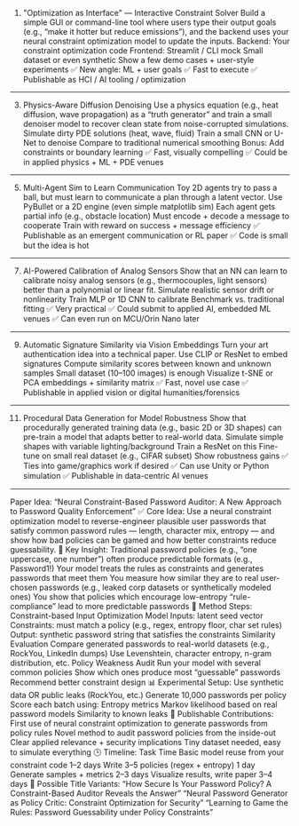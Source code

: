 1. "Optimization as Interface" — Interactive Constraint Solver
Build a simple GUI or command-line tool where users type their output goals (e.g., “make it hotter but reduce emissions”), and the backend uses your neural constraint optimization model to update the inputs.
Backend: Your constraint optimization code
Frontend: Streamlit / CLI mock
Small dataset or even synthetic
Show a few demo cases + user-style experiments
✅ New angle: ML + user goals
✅ Fast to execute
✅ Publishable as HCI / AI tooling / optimization

---

3. Physics-Aware Diffusion Denoising
Use a physics equation (e.g., heat diffusion, wave propagation) as a “truth generator” and train a small denoiser model to recover clean state from noise-corrupted simulations.
Simulate dirty PDE solutions (heat, wave, fluid)
Train a small CNN or U-Net to denoise
Compare to traditional numerical smoothing
Bonus: Add constraints or boundary learning
✅ Fast, visually compelling
✅ Could be in applied physics + ML + PDE venues

---

5. Multi-Agent Sim to Learn Communication
Toy 2D agents try to pass a ball, but must learn to communicate a plan through a latent vector.
Use PyBullet or a 2D engine (even simple matplotlib sim)
Each agent gets partial info (e.g., obstacle location)
Must encode + decode a message to cooperate
Train with reward on success + message efficiency
✅ Publishable as an emergent communication or RL paper
✅ Code is small but the idea is hot

---


7. AI-Powered Calibration of Analog Sensors
Show that an NN can learn to calibrate noisy analog sensors (e.g., thermocouples, light sensors) better than a polynomial or linear fit.
Simulate realistic sensor drift or nonlinearity
Train MLP or 1D CNN to calibrate
Benchmark vs. traditional fitting
✅ Very practical
✅ Could submit to applied AI, embedded ML venues
✅ Can even run on MCU/Orin Nano later


---

9. Automatic Signature Similarity via Vision Embeddings
Turn your art authentication idea into a technical paper.
Use CLIP or ResNet to embed signatures
Compute similarity scores between known and unknown samples
Small dataset (10–100 images) is enough
Visualize t-SNE or PCA embeddings + similarity matrix
✅ Fast, novel use case
✅ Publishable in applied vision or digital humanities/forensics

---

11. Procedural Data Generation for Model Robustness
Show that procedurally generated training data (e.g., basic 2D or 3D shapes) can pre-train a model that adapts better to real-world data.
Simulate simple shapes with variable lighting/background
Train a ResNet on this
Fine-tune on small real dataset (e.g., CIFAR subset)
Show robustness gains
✅ Ties into game/graphics work if desired
✅ Can use Unity or Python simulation
✅ Publishable in data-centric AI venues

---



Paper Idea: “Neural Constraint-Based Password Auditor: A New Approach to Password Quality Enforcement”
✅ Core Idea:
Use a neural constraint optimization model to reverse-engineer plausible user passwords that satisfy common password rules — length, character mix, entropy — and show how bad policies can be gamed and how better constraints reduce guessability.
🧠 Key Insight:
Traditional password policies (e.g., “one uppercase, one number”) often produce predictable formats (e.g., Password1!)
Your model treats the rules as constraints and generates passwords that meet them
You measure how similar they are to real user-chosen passwords (e.g., leaked corp datasets or synthetically modeled ones)
You show that policies which encourage low-entropy “rule-compliance” lead to more predictable passwords
🧪 Method Steps:
Constraint-based Input Optimization Model
Inputs: latent seed vector
Constraints: must match a policy (e.g., regex, entropy floor, char set rules)
Output: synthetic password string that satisfies the constraints
Similarity Evaluation
Compare generated passwords to real-world datasets (e.g., RockYou, LinkedIn dumps)
Use Levenshtein, character entropy, n-gram distribution, etc.
Policy Weakness Audit
Run your model with several common policies
Show which ones produce most “guessable” passwords
Recommend better constraint design
📊 Experimental Setup:
Use synthetic data OR public leaks (RockYou, etc.)
Generate 10,000 passwords per policy
Score each batch using:
Entropy metrics
Markov likelihood based on real password models
Similarity to known leaks
🧩 Publishable Contributions:
First use of neural constraint optimization to generate passwords from policy rules
Novel method to audit password policies from the inside-out
Clear applied relevance + security implications
Tiny dataset needed, easy to simulate everything
🕒 Timeline:
Task	Time
Basic model reuse from your constraint code	1–2 days
Write 3–5 policies (regex + entropy)	1 day
Generate samples + metrics	2–3 days
Visualize results, write paper	3–4 days
📄 Possible Title Variants:
“How Secure Is Your Password Policy? A Constraint-Based Auditor Reveals the Answer”
“Neural Password Generator as Policy Critic: Constraint Optimization for Security”
“Learning to Game the Rules: Password Guessability under Policy Constraints”
